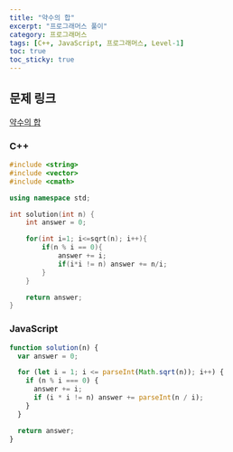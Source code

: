 ```yaml
---
title: "약수의 합"
excerpt: "프로그래머스 풀이"
category: 프로그래머스
tags: [C++, JavaScript, 프로그래머스, Level-1]
toc: true
toc_sticky: true
---
```


## 문제 링크

[약수의 합](https://programmers.co.kr/learn/courses/30/lessons/12928)

### C++

```cpp
#include <string>
#include <vector>
#include <cmath>

using namespace std;

int solution(int n) {
    int answer = 0;

    for(int i=1; i<=sqrt(n); i++){
        if(n % i == 0){
            answer += i;
            if(i*i != n) answer += n/i;
        }
    }

    return answer;
}
```

### JavaScript

```js
function solution(n) {
  var answer = 0;

  for (let i = 1; i <= parseInt(Math.sqrt(n)); i++) {
    if (n % i === 0) {
      answer += i;
      if (i * i != n) answer += parseInt(n / i);
    }
  }

  return answer;
}
```
